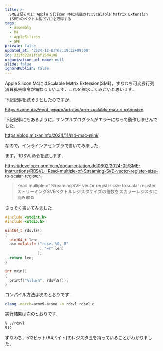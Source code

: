 ```yaml
---
title: >-
  SME日記その1: Apple Silicon M4に搭載されたScalable Matrix Extension
  (SME)のベクトル長(SVL)を取得する
tags:
  - assembly
  - M4
  - AppleSilicon
  - SME
private: false
updated_at: '2024-12-03T07:19:22+09:00'
id: 231fd22a1fdef15d4108
organization_url_name: null
slide: false
ignorePublish: false
---
```

Apple Silicon M4にはScalable Matrix Extension(SME)，すなわち可変長行列演算拡張命令が備わっています．これを探求してみたいと思います．

下記記事を試そうとしたのですが，

https://zenn.dev/mod_poppo/articles/arm-scalable-matrix-extension

下記記事にもあるように，サンプルプログラムがエラーになって動作しませんでした．

https://blog.miz-ar.info/2024/11/m4-mac-mini/

なので，インラインアセンブラで書いてみました．

まず，RDSVL命令を試します．

https://developer.arm.com/documentation/ddi0602/2024-09/SME-Instructions/RDSVL--Read-multiple-of-Streaming-SVE-vector-register-size-to-scalar-register-

> Read multiple of Streaming SVE vector register size to scalar register
> ストリーミングSVEベクトルレジスタサイズの倍数をスカラーレジスタに読み取る

さっそく書いてみました．

```c:rdsvl.c
#include <stdint.h>
#include <stdio.h>

uint64_t rdsvl8()
{
  uint64_t len;
  asm volatile ("rdsvl %0, 8"
                : "=r"(len)
               );
  return len;
}

int main()
{
  printf("%llu\n", rdsvl8());
}
```

コンパイル方法は次のとおりです．

```zsh
clang -march=armv9-a+sme -o rdsvl rdsvl.c
```

実行結果は次のとおりです．

```zsh
% ./rdsvl 
512
```

すなわち，512ビット(64バイト)のレジスタ長を持っていることがわかりました．

